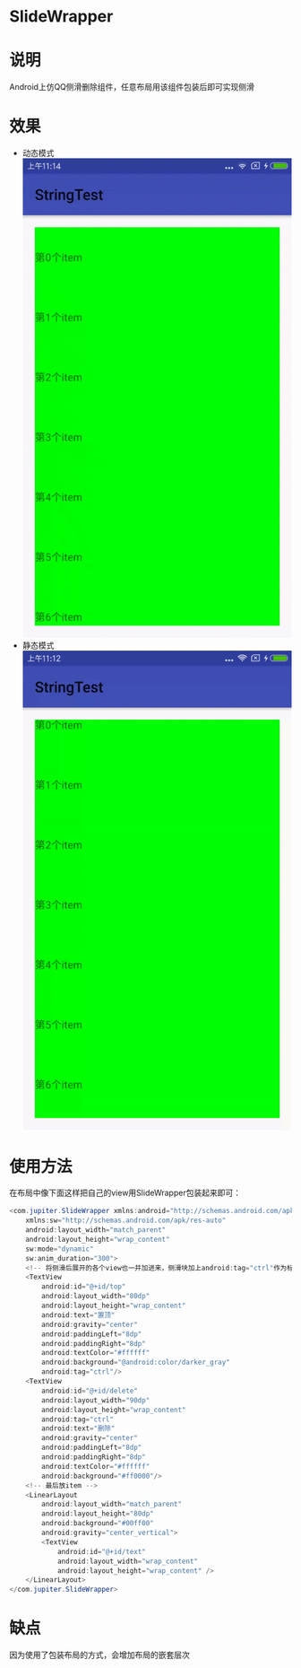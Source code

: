 SlideWrapper
===============
# 说明
Android上仿QQ侧滑删除组件，任意布局用该组件包装后即可实现侧滑

# 效果
* 动态模式
   ![](https://github.com/jupiterwangq/SlideWrapper/blob/master/effect1.gif)
* 静态模式
   ![](https://github.com/jupiterwangq/SlideWrapper/blob/master/effect2.gif)
# 使用方法
在布局中像下面这样把自己的view用SlideWrapper包装起来即可：
```Java
<com.jupiter.SlideWrapper xmlns:android="http://schemas.android.com/apk/res/android"
    xmlns:sw="http://schemas.android.com/apk/res-auto"
    android:layout_width="match_parent"
    android:layout_height="wrap_content"
    sw:mode="dynamic"
    sw:anim_duration="300">
    <!-- 将侧滑后展开的各个view也一并加进来，侧滑块加上android:tag="ctrl"作为标记-->
    <TextView
        android:id="@+id/top"
        android:layout_width="80dp"
        android:layout_height="wrap_content"
        android:text="置顶"
        android:gravity="center"
        android:paddingLeft="8dp"
        android:paddingRight="8dp"
        android:textColor="#ffffff"
        android:background="@android:color/darker_gray"
        android:tag="ctrl"/>
    <TextView
        android:id="@+id/delete"
        android:layout_width="90dp"
        android:layout_height="wrap_content"
        android:tag="ctrl"
        android:text="删除"
        android:gravity="center"
        android:paddingLeft="8dp"
        android:paddingRight="8dp"
        android:textColor="#ffffff"
        android:background="#ff0000"/>
    <!-- 最后放item -->
    <LinearLayout
        android:layout_width="match_parent"
        android:layout_height="80dp"
        android:background="#00ff00"
        android:gravity="center_vertical">
        <TextView
            android:id="@+id/text"
            android:layout_width="wrap_content"
            android:layout_height="wrap_content" />
    </LinearLayout>
</com.jupiter.SlideWrapper>
```

# 缺点
因为使用了包装布局的方式，会增加布局的嵌套层次
